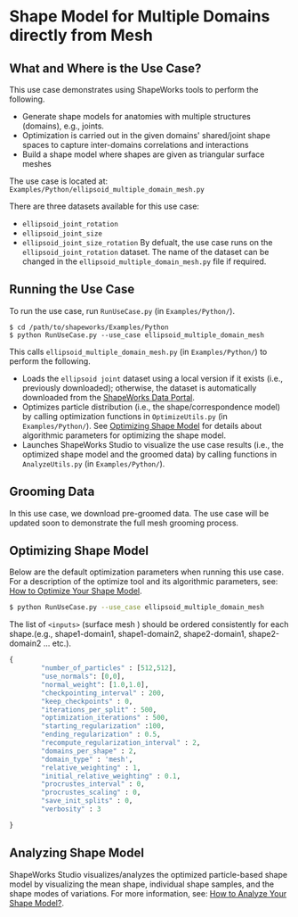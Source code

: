# Shape Model for Multiple Domains directly from Mesh

## What and Where is the Use Case?

This use case demonstrates using ShapeWorks tools to perform the following.

- Generate shape models for anatomies with multiple structures (domains), e.g., joints.
- Optimization is carried out in the given domains' shared/joint shape spaces to capture inter-domains correlations and interactions
- Build a shape model where shapes are given as triangular surface meshes


The use case is located at: `Examples/Python/ellipsoid_multiple_domain_mesh.py`


There are three datasets available for this use case:
- `ellipsoid_joint_rotation`
- `ellipsoid_joint_size`
- `ellipsoid_joint_size_rotation`
By defualt, the use case runs on the `ellipsoid_joint_rotation` dataset. The name of the dataset can be changed in the `ellipsoid_multiple_domain_mesh.py` file if required.
 
## Running the Use Case

To run the use case, run `RunUseCase.py` (in `Examples/Python/`).

```
$ cd /path/to/shapeworks/Examples/Python
$ python RunUseCase.py --use_case ellipsoid_multiple_domain_mesh
```

This calls `ellipsoid_multiple_domain_mesh.py` (in `Examples/Python/`) to perform the following.
 

* Loads the `ellipsoid joint` dataset using a local version if it exists (i.e., previously downloaded); otherwise, the dataset is automatically downloaded from the [ShapeWorks Data Portal](http://cibc1.sci.utah.edu:8080/).
* Optimizes particle distribution (i.e., the shape/correspondence model) by calling optimization functions in `OptimizeUtils.py` (in `Examples/Python/`). See [Optimizing Shape Model](#optimizing-shape-model) for details about algorithmic parameters for optimizing the shape model.
* Launches ShapeWorks Studio to visualize the use case results (i.e., the optimized shape model and the groomed data) by calling functions in `AnalyzeUtils.py` (in `Examples/Python/`).


## Grooming Data

In this use case, we download pre-groomed data. The use case will be updated soon to demonstrate the full mesh grooming process.

## Optimizing Shape Model

Below are the default optimization parameters when running this use case. For a description of the optimize tool and its algorithmic parameters, see: [How to Optimize Your Shape Model](../workflow/optimize.md).

```bash
$ python RunUseCase.py --use_case ellipsoid_multiple_domain_mesh
```
The list of `<inputs>` (surface mesh ) should be ordered consistently for each shape.(e.g., shape1-domain1, shape1-domain2, shape2-domain1, shape2-domain2 ... etc.).

```python
{
        "number_of_particles" : [512,512],
        "use_normals": [0,0],
        "normal_weight": [1.0,1.0],
        "checkpointing_interval" : 200,
        "keep_checkpoints" : 0,
        "iterations_per_split" : 500,
        "optimization_iterations" : 500,
        "starting_regularization" :100,
        "ending_regularization" : 0.5,
        "recompute_regularization_interval" : 2,
        "domains_per_shape" : 2,
        "domain_type" : 'mesh',
        "relative_weighting" : 1, 
        "initial_relative_weighting" : 0.1,
        "procrustes_interval" : 0,
        "procrustes_scaling" : 0,
        "save_init_splits" : 0,
        "verbosity" : 3

}
```

## Analyzing Shape Model

ShapeWorks Studio visualizes/analyzes the optimized particle-based shape model by visualizing the mean shape, individual shape samples, and the shape modes of variations. For more information, see: [How to Analyze Your Shape Model?](../workflow/analyze.md).            

